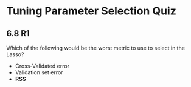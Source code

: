 # Tuning Parameter Selection Quiz

## 6.8 R1

Which of the following would be the worst metric to use to select  in the Lasso?

- Cross-Validated error
- Validation set error
- **RSS**
